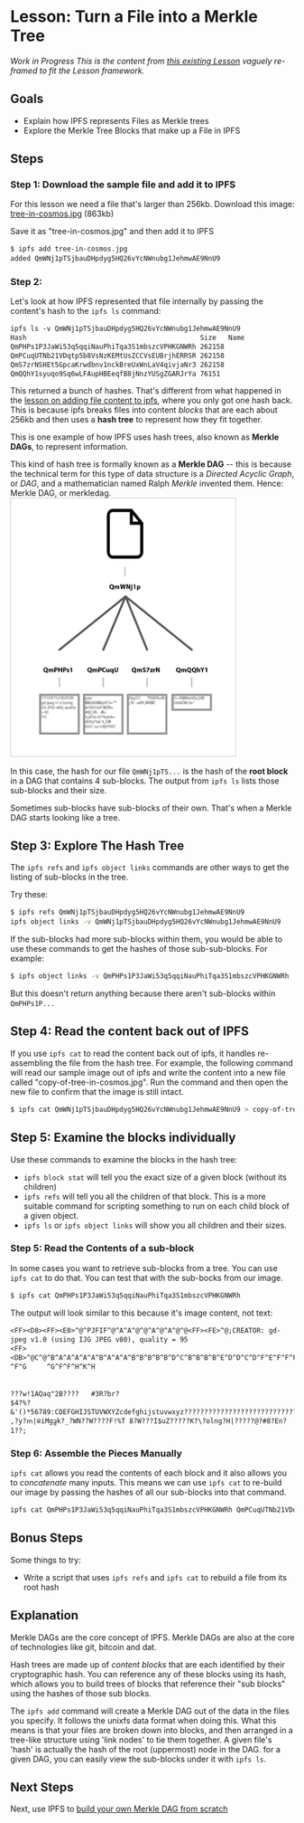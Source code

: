 # Lesson: Turn a File into a Merkle Tree

*Work in Progress* _This is the content from [this existing Lesson](https://ipfs.io/ipfs/QmTkzDwWqPbnAh5YiV5VwcTLnGdwSNsNTn2aDxdXBFca7D/example#/ipfs/QmQwAP9vFjbCtKvD8RkJdCvPHqLQjZfW7Mqbbqx18zd8j7/data/readme.md) vaguely re-framed to fit the Lesson framework._

## Goals
* Explain how IPFS represents Files as Merkle trees
* Explore the Merkle Tree Blocks that make up a File in IPFS

## Steps

### Step 1: Download the sample file and add it to IPFS

For this lesson we need a file that's larger than 256kb. Download this image: [tree-in-cosmos.jpg](https://raw.githubusercontent.com/flyingzumwalt/decentralized-web-primer/master/samples/tree-in-cosmos.jpg) (863kb)

Save it as "tree-in-cosmos.jpg" and then add it to IPFS

```sh
$ ipfs add tree-in-cosmos.jpg
added QmWNj1pTSjbauDHpdyg5HQ26vYcNWnubg1JehmwAE9NnU9
```

### Step 2:

Let's look at how IPFS represented that file internally by passing the content's hash to the `ipfs ls` command:

```
ipfs ls -v QmWNj1pTSjbauDHpdyg5HQ26vYcNWnubg1JehmwAE9NnU9
Hash                                           Size   Name
QmPHPs1P3JaWi53q5qqiNauPhiTqa3S1mbszcVPHKGNWRh 262158
QmPCuqUTNb21VDqtp5b8VsNzKEMtUsZCCVsEUBrjhERRSR 262158
QmS7zrNSHEt5GpcaKrwdbnv1nckBreUxWnLaV4qivjaNr3 262158
QmQQhY1syuqo9Sq6wLFAupHBEeqfB8jNnzYUSgZGARJrYa 76151  
```

This returned a bunch of hashes. That's different from what happened in the [lesson on adding file content to ipfs](../files-on-ipfs/add-and-retrieve-file-content), where you only got one hash back. This is because ipfs breaks files into content _blocks_ that are each about 256kb and then uses a **hash tree** to represent how they fit together.

This is one example of how IPFS uses hash trees, also known as **Merkle DAGs**, to represent information.

<div class="alert alert-info">
This kind of hash tree is formally known as a <b>Merkle DAG</b> -- this is because the technical term for this  type of data structure is a <i>Directed Acyclic Graph</i>, or <i>DAG</i>, and a mathematician named Ralph <i>Merkle</i> invented them. Hence: Merkle DAG, or merkledag.
</div>

<img src="hash-tree.png" width="400" />

In this case, the hash for our file `QmWNj1pTS...` is the hash of the **root block** in a DAG that contains 4 sub-blocks.  The output from `ipfs ls` lists those sub-blocks and their size.

Sometimes sub-blocks have sub-blocks of their own. That's when a Merkle DAG starts looking like a tree.

## Step 3: Explore The Hash Tree

The `ipfs refs` and `ipfs object links` commands are other ways to get the listing of sub-blocks in the tree.

Try these:
```sh
$ ipfs refs QmWNj1pTSjbauDHpdyg5HQ26vYcNWnubg1JehmwAE9NnU9
ipfs object links -v QmWNj1pTSjbauDHpdyg5HQ26vYcNWnubg1JehmwAE9NnU9
```

If the sub-blocks had more sub-blocks within them, you would be able to use these commands to get the hashes of those sub-sub-blocks.  For example:

```sh
$ ipfs object links -v QmPHPs1P3JaWi53q5qqiNauPhiTqa3S1mbszcVPHKGNWRh
```
But this doesn't return anything because there aren't sub-blocks within `QmPHPs1P...`

## Step 4: Read the content back out of IPFS

If you use `ipfs cat` to read the content back out of ipfs, it handles re-assembling the file from the hash tree. For example, the following command will read our sample image out of ipfs and write the content into a new file called "copy-of-tree-in-cosmos.jpg".  Run the command and then open the new file to confirm that the image is still intact.

```sh
$ ipfs cat QmWNj1pTSjbauDHpdyg5HQ26vYcNWnubg1JehmwAE9NnU9 > copy-of-tree-in-cosmos.jpg
```

## Step 5: Examine the blocks individually

Use these commands to examine the blocks in the hash tree:
* `ipfs block stat` will tell you the exact size of a given block (without its
children)
* `ipfs refs` will tell you all the children of that block. This is a more suitable command for scripting something to run on each child block of a given object.
* `ipfs ls` or `ipfs object links` will show you all children and their sizes.


### Step 5: Read the Contents of a sub-block

In some cases you want to retrieve sub-blocks from a tree. You can use `ipfs cat` to do that. You can test that with the sub-bocks from our image.

```sh
$ ipfs cat QmPHPs1P3JaWi53q5qqiNauPhiTqa3S1mbszcVPHKGNWRh
```

The output will look similar to this because it's image content, not text:
```
<FF><D8><FF><E0>^@^PJFIF^@^A^A^@^@^A^@^A^@^@<FF><FE>^@;CREATOR: gd-jpeg v1.0 (using IJG JPEG v80), quality = 95
<FF><DB>^@C^@^B^A^A^A^A^A^B^A^A^A^B^B^B^B^B^D^C^B^B^B^B^E^D^D^C^D^F^E^F^F^F^E^F^F^F^G  ^F^G     ^G^F^F^H^K^H   


???w!1AQaq"2B????	#3R?br?
$4?%?&'()*56789:CDEFGHIJSTUVWXYZcdefghijstuvwxyz??????????????????????????????????????????????????????????????????????????
,?y?ՠ|ѿiMgᦧk?_?WN??W????F!%T 8?W???I$uZ?????K?\?olng?H|?????@?#8?En?1??;
```

### Step 6: Assemble the Pieces Manually

`ipfs cat` allows you read the contents of each block and it also allows you to _concatenate_ many inputs. This means we can use `ipfs cat` to re-build our image by passing the hashes of all our sub-blocks into that command.

```sh
ipfs cat QmPHPs1P3JaWi53q5qqiNauPhiTqa3S1mbszcVPHKGNWRh QmPCuqUTNb21VDqtp5b8VsNzKEMtUsZCCVsEUBrjhERRSR QmS7zrNSHEt5GpcaKrwdbnv1nckBreUxWnLaV4qivjaNr3 QmQQhY1syuqo9Sq6wLFAupHBEeqfB8jNnzYUSgZGARJrYa > manually-rebuilt-tree-in-cosmos.jpg
```

## Bonus Steps

Some things to try:
* Write a script that uses `ipfs refs` and `ipfs cat` to rebuild a file from its root hash

## Explanation

Merkle DAGs are the core concept of IPFS. Merkle DAGs are also at the core of technologies like git, bitcoin and dat.

Hash trees are made up of _content blocks_ that are each identified by their cryptographic hash. You can reference any of these blocks using its hash, which allows you to build trees of blocks that reference their "sub blocks" using the hashes of those sub blocks.

The `ipfs add` command will create a Merkle DAG out of the data in the files you specify. It follows the unixfs data format when doing this. What this means is
that your files are broken down into blocks, and then arranged in a tree-like structure using 'link nodes' to tie them together. A given file's 'hash' is actually the hash of the root (uppermost) node in the DAG. for a given DAG, you can easily view the sub-blocks under it with `ipfs ls`.

## Next Steps

Next, use IPFS to [build your own Merkle DAG from scratch](blocks-from-scratch.md)
